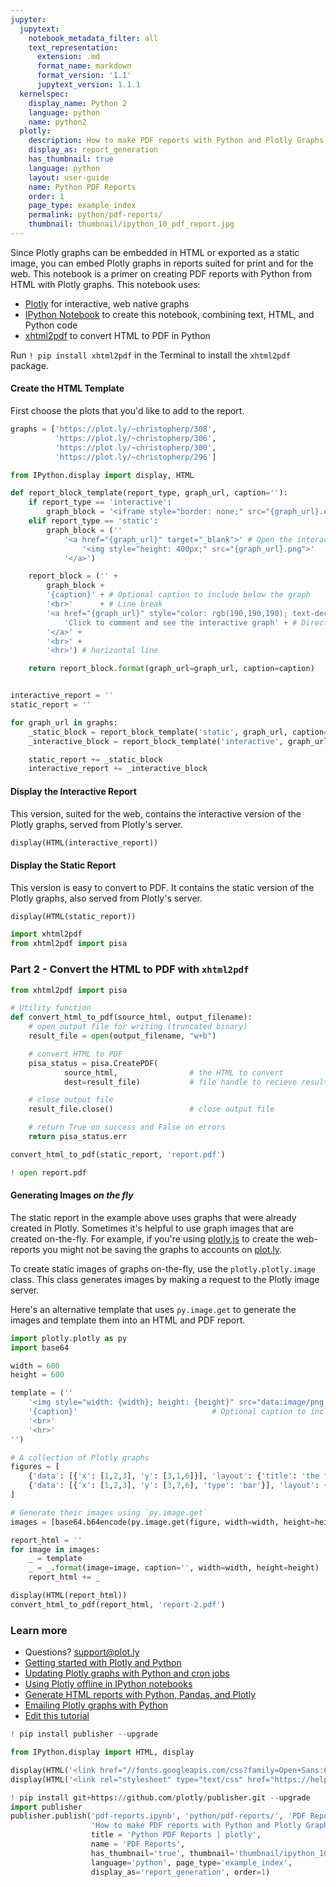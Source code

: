 ```yaml
---
jupyter:
  jupytext:
    notebook_metadata_filter: all
    text_representation:
      extension: .md
      format_name: markdown
      format_version: '1.1'
      jupytext_version: 1.1.1
  kernelspec:
    display_name: Python 2
    language: python
    name: python2
  plotly:
    description: How to make PDF reports with Python and Plotly Graphs.
    display_as: report_generation
    has_thumbnail: true
    language: python
    layout: user-guide
    name: Python PDF Reports
    order: 1
    page_type: example_index
    permalink: python/pdf-reports/
    thumbnail: thumbnail/ipython_10_pdf_report.jpg
---
```


Since Plotly graphs can be embedded in HTML or exported as a static image, you can embed Plotly graphs in reports suited for print and for the web. This notebook is a primer on creating PDF reports with Python from HTML with Plotly graphs. This notebook uses:
- [Plotly](https://plot.ly/python/next/) for interactive, web native graphs
- [IPython Notebook](https://plot.ly/ipython-notebooks) to create this notebook, combining text, HTML, and Python code
- [xhtml2pdf](https://github.com/chrisglass/xhtml2pdf/tree/master/doc) to convert HTML to PDF in Python

Run `! pip install xhtml2pdf` in the Terminal to install the `xhtml2pdf` package.


#### Create the HTML Template
First choose the plots that you'd like to add to the report.

```python
graphs = ['https://plot.ly/~christopherp/308',
          'https://plot.ly/~christopherp/306',
          'https://plot.ly/~christopherp/300',
          'https://plot.ly/~christopherp/296']
```

```python
from IPython.display import display, HTML

def report_block_template(report_type, graph_url, caption=''):
    if report_type == 'interactive':
        graph_block = '<iframe style="border: none;" src="{graph_url}.embed" width="100%" height="600px"></iframe>'
    elif report_type == 'static':
        graph_block = (''
            '<a href="{graph_url}" target="_blank">' # Open the interactive graph when you click on the image
                '<img style="height: 400px;" src="{graph_url}.png">'
            '</a>')

    report_block = ('' +
        graph_block +
        '{caption}' + # Optional caption to include below the graph
        '<br>'      + # Line break
        '<a href="{graph_url}" style="color: rgb(190,190,190); text-decoration: none; font-weight: 200;" target="_blank">'+
            'Click to comment and see the interactive graph' + # Direct readers to Plotly for commenting, interactive graph
        '</a>' +
        '<br>' +
        '<hr>') # horizontal line

    return report_block.format(graph_url=graph_url, caption=caption)


interactive_report = ''
static_report = ''

for graph_url in graphs:
    _static_block = report_block_template('static', graph_url, caption='')
    _interactive_block = report_block_template('interactive', graph_url, caption='')

    static_report += _static_block
    interactive_report += _interactive_block
```

#### Display the Interactive Report

This version, suited for the web, contains the interactive version of the Plotly graphs, served from Plotly's server.

```python
display(HTML(interactive_report))
```

#### Display the Static Report
This version is easy to convert to PDF. It contains the static version of the Plotly graphs, also served from Plotly's server.

```python
display(HTML(static_report))
```

```python
import xhtml2pdf
from xhtml2pdf import pisa
```

### Part 2 - Convert the HTML to PDF with `xhtml2pdf`

```python
from xhtml2pdf import pisa

# Utility function
def convert_html_to_pdf(source_html, output_filename):
    # open output file for writing (truncated binary)
    result_file = open(output_filename, "w+b")

    # convert HTML to PDF
    pisa_status = pisa.CreatePDF(
            source_html,                # the HTML to convert
            dest=result_file)           # file handle to recieve result

    # close output file
    result_file.close()                 # close output file

    # return True on success and False on errors
    return pisa_status.err

convert_html_to_pdf(static_report, 'report.pdf')

! open report.pdf
```

#### Generating Images *on the fly*


The static report in the example above uses graphs that were already created in Plotly. Sometimes it's helpful to use graph images that are created on-the-fly. For example, if you're using [plotly.js](https://plot.ly/javascript-graphing-library) to create the web-reports you might not be saving the graphs to accounts on [plot.ly](https://plot.ly).

To create static images of graphs on-the-fly, use the `plotly.plotly.image` class. This class generates images by making a request to the Plotly image server.

Here's an alternative template that uses `py.image.get` to generate the images and template them into an HTML and PDF report.

```python
import plotly.plotly as py
import base64

width = 600
height = 600

template = (''
    '<img style="width: {width}; height: {height}" src="data:image/png;base64,{image}">'
    '{caption}'                              # Optional caption to include below the graph
    '<br>'
    '<hr>'
'')

# A collection of Plotly graphs
figures = [
    {'data': [{'x': [1,2,3], 'y': [3,1,6]}], 'layout': {'title': 'the first graph'}},
    {'data': [{'x': [1,2,3], 'y': [3,7,6], 'type': 'bar'}], 'layout': {'title': 'the second graph'}}
]

# Generate their images using `py.image.get`
images = [base64.b64encode(py.image.get(figure, width=width, height=height)).decode('utf-8') for figure in figures]

report_html = ''
for image in images:
    _ = template
    _ = _.format(image=image, caption='', width=width, height=height)
    report_html += _

display(HTML(report_html))
convert_html_to_pdf(report_html, 'report-2.pdf')
```

### Learn more
- Questions? <support@plot.ly>
- [Getting started with Plotly and Python](https://plot.ly/python/getting-started)
- [Updating Plotly graphs with Python and cron jobs](http://moderndata.plot.ly/update-plotly-charts-with-cron-jobs-and-python/)
- [Using Plotly offline in IPython notebooks](https://plot.ly/python/next/offline)
- [Generate HTML reports with Python, Pandas, and Plotly](http://moderndata.plot.ly/generate-html-reports-with-python-pandas-and-plotly/)
- [Emailing Plotly graphs with Python](https://plot.ly/python/next/email-reports/)
- [Edit this tutorial](https://github.com/plotly/documentation/tree/gh-pages)

```python
! pip install publisher --upgrade

from IPython.display import HTML, display

display(HTML('<link href="//fonts.googleapis.com/css?family=Open+Sans:600,400,300,200|Inconsolata|Ubuntu+Mono:400,700" rel="stylesheet" type="text/css" />'))
display(HTML('<link rel="stylesheet" type="text/css" href="https://help.plot.ly/documentation/all_static/css/ipython-notebook-custom.css">'))

! pip install git+https://github.com/plotly/publisher.git --upgrade
import publisher
publisher.publish('pdf-reports.ipynb', 'python/pdf-reports/', 'PDF Reports'
                  'How to make PDF reports with Python and Plotly Graphs.',
                  title = 'Python PDF Reports | plotly',
                  name = 'PDF Reports',
                  has_thumbnail='true', thumbnail='thumbnail/ipython_10_pdf_report.jpg',
                  language='python', page_type='example_index',
                  display_as='report_generation', order=1)
```
